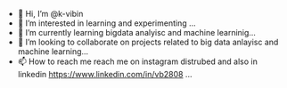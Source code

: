 - 👋 Hi, I’m @k-vibin
- 👀 I’m interested in learning and experimenting ...
- 🌱 I’m currently learning bigdata analyisc and machine learninig...
- 💞️ I’m looking to collaborate on projects related to big data anlayisc and machine  learning...
- 📫 How to reach me reach me on instagram distrubed and also in linkedin https://www.linkedin.com/in/vb2808 ...

<!---
k-vibin/k-vibin is a ✨ special ✨ repository because its `README.md` (this file) appears on your GitHub profile.
You can click the Preview link to take a look at your changes.
--->

